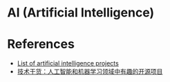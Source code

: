 # AI (Artificial Intelligence)

# References

 - [List of artificial intelligence projects](https://en.wikipedia.org/wiki/List_of_artificial_intelligence_projects)
 - [技术干货：人工智能和机器学习领域中有趣的开源项目](http://blog.csdn.net/zdy0_2004/article/details/41733835)